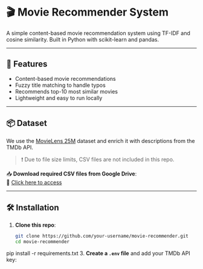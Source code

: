 # 🎬 Movie Recommender System

A simple content-based movie recommendation system using TF-IDF and cosine similarity. Built in Python with scikit-learn and pandas.

---

## 🚀 Features

- Content-based movie recommendations
- Fuzzy title matching to handle typos
- Recommends top-10 most similar movies
- Lightweight and easy to run locally

---

## 📦 Dataset

We use the [MovieLens 25M](https://grouplens.org/datasets/movielens/25m/) dataset and enrich it with descriptions from the TMDb API.

> ❗ Due to file size limits, CSV files are not included in this repo.

📥 **Download required CSV files from Google Drive**:  
🔗 [Click here to access]([https://your-google-drive-link.com](https://drive.google.com/drive/folders/1vgJmyNKUmcCaajBipXN3VJS7VRzieoBS?usp=sharing)) 

---

## 🛠 Installation

1. **Clone this repo**:
   ```bash
   git clone https://github.com/your-username/movie-recommender.git
   cd movie-recommender

pip install -r requirements.txt
3. **Create a `.env` file** and add your TMDb API key:
